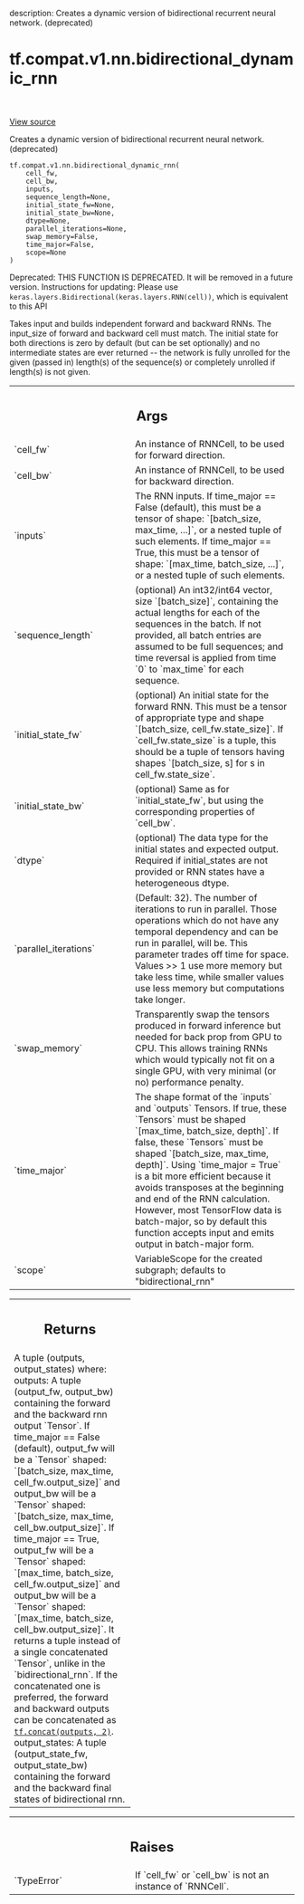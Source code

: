 description: Creates a dynamic version of bidirectional recurrent neural network. (deprecated)

<div itemscope itemtype="http://developers.google.com/ReferenceObject">
<meta itemprop="name" content="tf.compat.v1.nn.bidirectional_dynamic_rnn" />
<meta itemprop="path" content="Stable" />
</div>

# tf.compat.v1.nn.bidirectional_dynamic_rnn

<!-- Insert buttons and diff -->

<table class="tfo-notebook-buttons tfo-api nocontent" align="left">

</table>

<a target="_blank" class="external" href="/code/stable/tensorflow/python/ops/rnn.py">View source</a>



Creates a dynamic version of bidirectional recurrent neural network. (deprecated)


<pre class="devsite-click-to-copy prettyprint lang-py tfo-signature-link">
<code>tf.compat.v1.nn.bidirectional_dynamic_rnn(
    cell_fw,
    cell_bw,
    inputs,
    sequence_length=None,
    initial_state_fw=None,
    initial_state_bw=None,
    dtype=None,
    parallel_iterations=None,
    swap_memory=False,
    time_major=False,
    scope=None
)
</code></pre>



<!-- Placeholder for "Used in" -->

Deprecated: THIS FUNCTION IS DEPRECATED. It will be removed in a future version.
Instructions for updating:
Please use `keras.layers.Bidirectional(keras.layers.RNN(cell))`, which is equivalent to this API

Takes input and builds independent forward and backward RNNs. The input_size
of forward and backward cell must match. The initial state for both directions
is zero by default (but can be set optionally) and no intermediate states are
ever returned -- the network is fully unrolled for the given (passed in)
length(s) of the sequence(s) or completely unrolled if length(s) is not
given.

<!-- Tabular view -->
 <table class="responsive fixed orange">
<colgroup><col width="214px"><col></colgroup>
<tr><th colspan="2"><h2 class="add-link">Args</h2></th></tr>

<tr>
<td>
`cell_fw`<a id="cell_fw"></a>
</td>
<td>
An instance of RNNCell, to be used for forward direction.
</td>
</tr><tr>
<td>
`cell_bw`<a id="cell_bw"></a>
</td>
<td>
An instance of RNNCell, to be used for backward direction.
</td>
</tr><tr>
<td>
`inputs`<a id="inputs"></a>
</td>
<td>
The RNN inputs.
If time_major == False (default), this must be a tensor of shape:
  `[batch_size, max_time, ...]`, or a nested tuple of such elements.
If time_major == True, this must be a tensor of shape: `[max_time,
  batch_size, ...]`, or a nested tuple of such elements.
</td>
</tr><tr>
<td>
`sequence_length`<a id="sequence_length"></a>
</td>
<td>
(optional) An int32/int64 vector, size `[batch_size]`,
containing the actual lengths for each of the sequences in the batch. If
not provided, all batch entries are assumed to be full sequences; and time
reversal is applied from time `0` to `max_time` for each sequence.
</td>
</tr><tr>
<td>
`initial_state_fw`<a id="initial_state_fw"></a>
</td>
<td>
(optional) An initial state for the forward RNN. This must
be a tensor of appropriate type and shape `[batch_size,
cell_fw.state_size]`. If `cell_fw.state_size` is a tuple, this should be a
tuple of tensors having shapes `[batch_size, s] for s in
cell_fw.state_size`.
</td>
</tr><tr>
<td>
`initial_state_bw`<a id="initial_state_bw"></a>
</td>
<td>
(optional) Same as for `initial_state_fw`, but using the
corresponding properties of `cell_bw`.
</td>
</tr><tr>
<td>
`dtype`<a id="dtype"></a>
</td>
<td>
(optional) The data type for the initial states and expected output.
Required if initial_states are not provided or RNN states have a
heterogeneous dtype.
</td>
</tr><tr>
<td>
`parallel_iterations`<a id="parallel_iterations"></a>
</td>
<td>
(Default: 32).  The number of iterations to run in
parallel.  Those operations which do not have any temporal dependency and
can be run in parallel, will be.  This parameter trades off time for
space.  Values >> 1 use more memory but take less time, while smaller
values use less memory but computations take longer.
</td>
</tr><tr>
<td>
`swap_memory`<a id="swap_memory"></a>
</td>
<td>
Transparently swap the tensors produced in forward inference
but needed for back prop from GPU to CPU.  This allows training RNNs which
would typically not fit on a single GPU, with very minimal (or no)
performance penalty.
</td>
</tr><tr>
<td>
`time_major`<a id="time_major"></a>
</td>
<td>
The shape format of the `inputs` and `outputs` Tensors. If true,
these `Tensors` must be shaped `[max_time, batch_size, depth]`. If false,
these `Tensors` must be shaped `[batch_size, max_time, depth]`. Using
`time_major = True` is a bit more efficient because it avoids transposes
at the beginning and end of the RNN calculation.  However, most TensorFlow
data is batch-major, so by default this function accepts input and emits
output in batch-major form.
</td>
</tr><tr>
<td>
`scope`<a id="scope"></a>
</td>
<td>
VariableScope for the created subgraph; defaults to
"bidirectional_rnn"
</td>
</tr>
</table>



<!-- Tabular view -->
 <table class="responsive fixed orange">
<colgroup><col width="214px"><col></colgroup>
<tr><th colspan="2"><h2 class="add-link">Returns</h2></th></tr>
<tr class="alt">
<td colspan="2">
A tuple (outputs, output_states) where:
outputs: A tuple (output_fw, output_bw) containing the forward and
  the backward rnn output `Tensor`.
  If time_major == False (default),
    output_fw will be a `Tensor` shaped:
    `[batch_size, max_time, cell_fw.output_size]`
    and output_bw will be a `Tensor` shaped:
    `[batch_size, max_time, cell_bw.output_size]`.
  If time_major == True,
    output_fw will be a `Tensor` shaped:
    `[max_time, batch_size, cell_fw.output_size]`
    and output_bw will be a `Tensor` shaped:
    `[max_time, batch_size, cell_bw.output_size]`.
  It returns a tuple instead of a single concatenated `Tensor`, unlike
  in the `bidirectional_rnn`. If the concatenated one is preferred,
  the forward and backward outputs can be concatenated as
  <a href="../../../../tf/concat.md"><code>tf.concat(outputs, 2)</code></a>.
output_states: A tuple (output_state_fw, output_state_bw) containing
  the forward and the backward final states of bidirectional rnn.
</td>
</tr>

</table>



<!-- Tabular view -->
 <table class="responsive fixed orange">
<colgroup><col width="214px"><col></colgroup>
<tr><th colspan="2"><h2 class="add-link">Raises</h2></th></tr>

<tr>
<td>
`TypeError`<a id="TypeError"></a>
</td>
<td>
If `cell_fw` or `cell_bw` is not an instance of `RNNCell`.
</td>
</tr>
</table>

